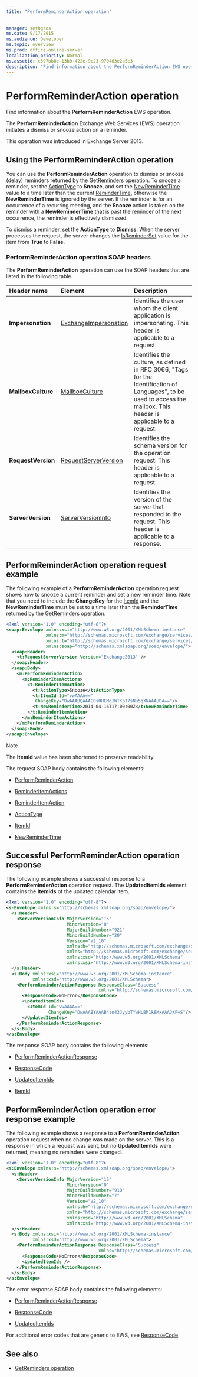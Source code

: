 ```yaml
---
title: "PerformReminderAction operation"
 
 
manager: sethgros
ms.date: 9/17/2015
ms.audience: Developer
ms.topic: overview
ms.prod: office-online-server
localization_priority: Normal
ms.assetid: c597bb0e-13b0-422e-9c23-970463e2a5c3
description: "Find information about the PerformReminderAction EWS operation."
---
```


# PerformReminderAction operation

Find information about the **PerformReminderAction** EWS operation. 
  
The **PerformReminderAction** Exchange Web Services (EWS) operation initiates a dismiss or snooze action on a reminder. 
  
This operation was introduced in Exchange Server 2013.
  
## Using the PerformReminderAction operation

You can use the **PerformReminderAction** operation to dismiss or snooze (delay) reminders returned by the [GetReminders](getreminders-operation.md) operation. To snooze a reminder, set the [ActionType](actiontype-reminderactiontype.md) to **Snooze**, and set the [NewReminderTime](newremindertime.md) value to a time later than the current [ReminderTime](remindertime.md), otherwise the **NewReminderTime** is ignored by the server. If the reminder is for an occurrence of a recurring meeting, and the **Snooze** action is taken on the reminder with a **NewReminderTime** that is past the reminder of the next occurrence, the reminder is effectively dismissed. 
  
To dismiss a reminder, set the **ActionType** to **Dismiss**. When the server processes the request, the server changes the [IsReminderSet](isreminderset.md) value for the item from **True** to **False**.
  
### PerformReminderAction operation SOAP headers

The **PerformReminderAction** operation can use the SOAP headers that are listed in the following table. 
  
|**Header name**|**Element**|**Description**|
|:-----|:-----|:-----|
|**Impersonation** <br/> |[ExchangeImpersonation](exchangeimpersonation.md) <br/> |Identifies the user whom the client application is impersonating. This header is applicable to a request.  <br/> |
|**MailboxCulture** <br/> |[MailboxCulture](mailboxculture.md) <br/> |Identifies the culture, as defined in RFC 3066, "Tags for the Identification of Languages", to be used to access the mailbox. This header is applicable to a request.  <br/> |
|**RequestVersion** <br/> |[RequestServerVersion](requestserverversion.md) <br/> |Identifies the schema version for the operation request. This header is applicable to a request.  <br/> |
|**ServerVersion** <br/> |[ServerVersionInfo](serverversioninfo.md) <br/> |Identifies the version of the server that responded to the request. This header is applicable to a response.  <br/> |
   
## PerformReminderAction operation request example

The following example of a **PerformReminderAction** operation request shows how to snooze a current reminder and set a new reminder time. Note that you need to include the **ChangeKey** for the [ItemId](itemid.md) and the **NewReminderTime** must be set to a time later than the **ReminderTime** returned by the [GetReminders](getreminders-operation.md) operation. 
  
```XML
<?xml version="1.0" encoding="utf-8"?>
<soap:Envelope xmlns:xsi="http://www.w3.org/2001/XMLSchema-instance"
               xmlns:m="http://schemas.microsoft.com/exchange/services/2006/messages"
               xmlns:t="http://schemas.microsoft.com/exchange/services/2006/types"
               xmlns:soap="http://schemas.xmlsoap.org/soap/envelope/">
  <soap:Header>
    <t:RequestServerVersion Version="Exchange2013" />
  </soap:Header>
  <soap:Body>
    <m:PerformReminderAction>
      <m:ReminderItemActions>
        <t:ReminderItemAction>
          <t:ActionType>Snooze</t:ActionType>
          <t:ItemId Id="vwAAAA=="
           ChangeKey="DwAAABQAAACOs0HEMq1WTKpI7sNu5qXNAAAUDA=="/>
          <t:NewReminderTime>2014-04-16T17:00:00Z</t:NewReminderTime>
        </t:ReminderItemAction>
      </m:ReminderItemActions>
    </m:PerformReminderAction>
  </soap:Body>
</soap:Envelope>
```

> [!NOTE]
> The **ItemId** value has been shortened to preserve readability. 
  
The request SOAP body contains the following elements:
  
- [PerformReminderAction](performreminderaction.md)
    
- [ReminderItemActions](reminderitemactions.md)
    
- [ReminderItemAction](reminderitemaction.md)
    
- [ActionType](actiontype-reminderactiontype.md)
    
- [ItemId](itemid.md)
    
- [NewReminderTime](newremindertime.md)
    
## Successful PerformReminderAction operation response

The following example shows a successful response to a **PerformReminderAction** operation request. The **UpdatedItemIds** element contains the **ItemIds** of the updated calendar item. 
  
```XML
<?xml version="1.0" encoding="utf-8"?>
<s:Envelope xmlns:s="http://schemas.xmlsoap.org/soap/envelope/">
  <s:Header>
    <ServerVersionInfo MajorVersion="15"
                       MinorVersion="0"
                       MajorBuildNumber="921"
                       MinorBuildNumber="20"
                       Version="V2_10"
                       xmlns:h="http://schemas.microsoft.com/exchange/services/2006/types"
                       xmlns="http://schemas.microsoft.com/exchange/services/2006/types"
                       xmlns:xsd="http://www.w3.org/2001/XMLSchema"
                       xmlns:xsi="http://www.w3.org/2001/XMLSchema-instance" />
  </s:Header>
  <s:Body xmlns:xsi="http://www.w3.org/2001/XMLSchema-instance"
          xmlns:xsd="http://www.w3.org/2001/XMLSchema">
    <PerformReminderActionResponse ResponseClass="Success"
                                   xmlns="http://schemas.microsoft.com/exchange/services/2006/messages">
      <ResponseCode>NoError</ResponseCode>
      <UpdatedItemIds>
        <ItemId Id="vwAAAA=="
                ChangeKey="DwAAABYAAAB4to43JyybTYwHLBM1k8MxAAAJKP+S"/>
      </UpdatedItemIds>
    </PerformReminderActionResponse>
  </s:Body>
</s:Envelope>
```

The response SOAP body contains the following elements:
  
- [PerformReminderActionResponse](performreminderactionresponse.md)
    
- [ResponseCode](responsecode.md)
    
- [UpdatedItemIds](updateditemids.md)
    
- [ItemId](itemid.md)
    
## PerformReminderAction operation error response example

The following example shows a response to a **PerformReminderAction** operation request when no change was made on the server. This is a response in which a request was sent, but no **UpdatedItemIds** were returned, meaning no reminders were changed. 
  
```XML
<?xml version="1.0" encoding="utf-8"?>
<s:Envelope xmlns:s="http://schemas.xmlsoap.org/soap/envelope/">
  <s:Header>
    <ServerVersionInfo MajorVersion="15"
                       MinorVersion="0"
                       MajorBuildNumber="918"
                       MinorBuildNumber="7"
                       Version="V2_10"
                       xmlns:h="http://schemas.microsoft.com/exchange/services/2006/types"
                       xmlns="http://schemas.microsoft.com/exchange/services/2006/types"
                       xmlns:xsd="http://www.w3.org/2001/XMLSchema"
                       xmlns:xsi="http://www.w3.org/2001/XMLSchema-instance" />
  </s:Header>
  <s:Body xmlns:xsi="http://www.w3.org/2001/XMLSchema-instance"
          xmlns:xsd="http://www.w3.org/2001/XMLSchema">
    <PerformReminderActionResponse ResponseClass="Success"
                                   xmlns="http://schemas.microsoft.com/exchange/services/2006/messages">
      <ResponseCode>NoError</ResponseCode>
      <UpdatedItemIds />
    </PerformReminderActionResponse>
  </s:Body>
</s:Envelope>
```

The error response SOAP body contains the following elements:
  
- [PerformReminderActionResponse](performreminderactionresponse.md)
    
- [ResponseCode](responsecode.md)
    
- [UpdatedItemIds](updateditemids.md)
    
For additional error codes that are generic to EWS, see [ResponseCode](responsecode.md).
  
## See also


- [GetReminders operation](getreminders-operation.md)
    

